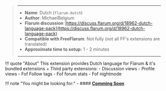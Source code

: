 > ---
> - **Name**: Dutch (`flarum-dutch`)
> - **Author**: MichaelBelgium
> - **Flarum discussion** [https://discuss.flarum.org/d/18962-dutch-language-pack](https://discuss.flarum.org/d/18962-dutch-language-pack)
> - **Compatible with FreeFlarum**: Not fully (not all FF's extensions are translated)
> - **Approximate time to setup:** 1 - 2 minutes
>
> ---

!!! quote "About"
    This extension provides Dutch language for Flarum & it's bundled extensions + Third party extensions:
    - Discussion views
    - Profile views
    - Fof Follow tags
    - Fof forum stats
    - Fof nightmode

!!! note "You might be looking for:"
    - #### **[Comming Soon]()**
